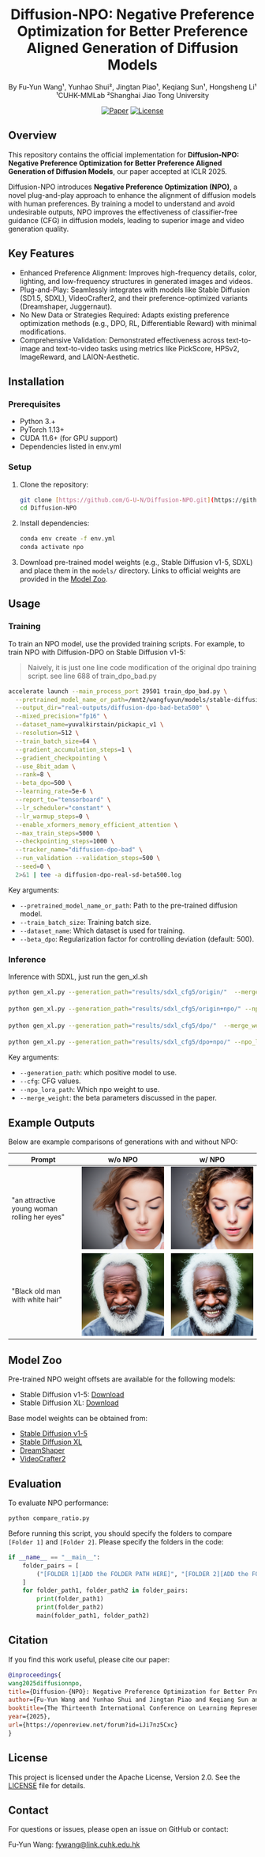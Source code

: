 <div align="center">

# Diffusion-NPO: Negative Preference Optimization for Better Preference Aligned Generation of Diffusion Models


By Fu-Yun Wang¹, Yunhao Shui², Jingtan Piao¹, Keqiang Sun¹, Hongsheng Li¹
<br>
¹CUHK-MMLab ²Shanghai Jiao Tong University


[![Paper](https://img.shields.io/badge/Paper-ICLR%202025-blue)](https://arxiv.org/abs/XXXX.XXXXX) [![License](https://img.shields.io/badge/license-Apache%202.0-blue?style=flat-square)](LICENSE)

</div>

## Overview

This repository contains the official implementation for **Diffusion-NPO: Negative Preference Optimization for Better Preference Aligned Generation of Diffusion Models**, our paper accepted at ICLR 2025.

Diffusion-NPO introduces **Negative Preference Optimization (NPO)**, a novel plug-and-play approach to enhance the alignment of diffusion models with human preferences. By training a model to understand and avoid undesirable outputs, NPO improves the effectiveness of classifier-free guidance (CFG) in diffusion models, leading to superior image and video generation quality.

## Key Features

* Enhanced Preference Alignment: Improves high-frequency details, color, lighting, and low-frequency structures in generated images and videos.
* Plug-and-Play: Seamlessly integrates with models like Stable Diffusion (SD1.5, SDXL), VideoCrafter2, and their preference-optimized variants (Dreamshaper, Juggernaut).
* No New Data or Strategies Required: Adapts existing preference optimization methods (e.g., DPO, RL, Differentiable Reward) with minimal modifications.
* Comprehensive Validation: Demonstrated effectiveness across text-to-image and text-to-video tasks using metrics like PickScore, HPSv2, ImageReward, and LAION-Aesthetic.

## Installation

### Prerequisites

* Python 3.+
* PyTorch 1.13+
* CUDA 11.6+ (for GPU support)
* Dependencies listed in env.yml

### Setup

1.  Clone the repository:
    ```bash
    git clone [https://github.com/G-U-N/Diffusion-NPO.git](https://github.com/G-U-N/Diffusion-NPO.git)
    cd Diffusion-NPO
    ```
2.  Install dependencies:
    ```bash
    conda env create -f env.yml
    conda activate npo
    ```
3.  Download pre-trained model weights (e.g., Stable Diffusion v1-5, SDXL) and place them in the `models/` directory. Links to official weights are provided in the [Model Zoo](#model-zoo).

## Usage

### Training

To train an NPO model, use the provided training scripts. For example, to train NPO with Diffusion-DPO on Stable Diffusion v1-5:

> Naively, it is just one line code modification of the original dpo training script. see line 688 of train_dpo_bad.py

```bash
accelerate launch --main_process_port 29501 train_dpo_bad.py \
  --pretrained_model_name_or_path=/mnt2/wangfuyun/models/stable-diffusion-v1-5 \
  --output_dir="real-outputs/diffusion-dpo-bad-beta500" \
  --mixed_precision="fp16" \
  --dataset_name=yuvalkirstain/pickapic_v1 \
  --resolution=512 \
  --train_batch_size=64 \
  --gradient_accumulation_steps=1 \
  --gradient_checkpointing \
  --use_8bit_adam \
  --rank=8 \
  --beta_dpo=500 \
  --learning_rate=5e-6 \
  --report_to="tensorboard" \
  --lr_scheduler="constant" \
  --lr_warmup_steps=0 \
  --enable_xformers_memory_efficient_attention \
  --max_train_steps=5000 \
  --checkpointing_steps=1000 \
  --tracker_name="diffusion-dpo-bad" \
  --run_validation --validation_steps=500 \
  --seed=0 \
  2>&1 | tee -a diffusion-dpo-real-sd-beta500.log
````

Key arguments:

  * `--pretrained_model_name_or_path`: Path to the pre-trained diffusion model.
  * `--train_batch_size`: Training batch size.
  * `--dataset_name`: Which dataset is used for training.
  * `--beta_dpo`: Regularization factor for controlling deviation (default: 500).

### Inference

Inference with SDXL, just run the gen\_xl.sh

```bash
python gen_xl.py --generation_path="results/sdxl_cfg5/origin/"  --merge_weight=0.0  --cfg=5

python gen_xl.py --generation_path="results/sdxl_cfg5/origin+npo/" --npo_lora_path="weights/sdxl/sdxl_beta2k_2kiter.safetensors" --merge_weight=0.0  --cfg=5

python gen_xl.py --generation_path="results/sdxl_cfg5/dpo/"  --merge_weight=0.0  --cfg=5

python gen_xl.py --generation_path="results/sdxl_cfg5/dpo+npo/" --npo_lora_path="weights/sdxl/sdxl_beta2k_2kiter.safetensors" --merge_weight=0.0  --cfg=5
```

Key arguments:

  * `--generation_path`: which positive model to use.
  * `--cfg`: CFG values.
  * `--npo_lora_path`: Which npo weight to use.
  * `--merge_weight`: the beta parameters discussed in the paper.

## Example Outputs

Below are example comparisons of generations with and without NPO:


| Prompt | w/o NPO | w/ NPO |
|--------|---------|--------|
| "an attractive young woman rolling her eyes" | ![dpo](examples/dpo.png) | ![dpo](examples/dpo_npo.png) |
| "Black old man with white hair" | ![dpo](examples/sd15.png) | ![dpo](examples/sd15_npo.png) |

## Model Zoo

Pre-trained NPO weight offsets are available for the following models:
- Stable Diffusion v1-5: [Download](https://huggingface.co/wangfuyun/Diffusion-NPO/tree/main/weights)
- Stable Diffusion XL: [Download](https://huggingface.co/wangfuyun/Diffusion-NPO/tree/main/weights)

Base model weights can be obtained from:
- [Stable Diffusion v1-5](https://huggingface.co/stabilityai/stable-diffusion-v1-5)
- [Stable Diffusion XL](https://huggingface.co/stabilityai/stable-diffusion-xl-base-1.0)
- [DreamShaper](https://huggingface.co/Lykon/DreamShaper)
- [VideoCrafter2](https://huggingface.co/VideoCrafter/VideoCrafter2)



## Evaluation

To evaluate NPO performance:

```bash
python compare_ratio.py
```

Before running this script, you should specify the folders to compare `[Folder 1]` and `[Folder 2]`. Please specify the folders in the code:

```python
if __name__ == "__main__":
    folder_pairs = [
        ("[FOLDER 1][ADD the FOLDER PATH HERE]", "[FOLDER 2][ADD the FOLDER PATH HERE]"),
    ]
    for folder_path1, folder_path2 in folder_pairs:
        print(folder_path1)
        print(folder_path2)
        main(folder_path1, folder_path2)
```

## Citation

If you find this work useful, please cite our paper:

```bibtex
@inproceedings{
wang2025diffusionnpo,
title={Diffusion-{NPO}: Negative Preference Optimization for Better Preference Aligned Generation of Diffusion Models},
author={Fu-Yun Wang and Yunhao Shui and Jingtan Piao and Keqiang Sun and Hongsheng Li},
booktitle={The Thirteenth International Conference on Learning Representations},
year={2025},
url={https://openreview.net/forum?id=iJi7nz5Cxc}
}
```

## License

This project is licensed under the Apache License, Version 2.0. See the [LICENSE]() file for details.

## Contact

For questions or issues, please open an issue on GitHub or contact:

Fu-Yun Wang: fywang@link.cuhk.edu.hk

